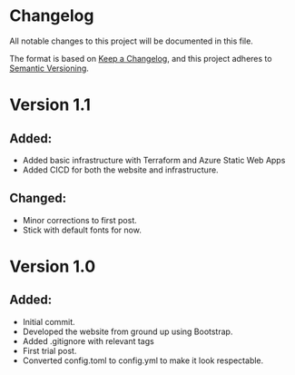 # Changelog

All notable changes to this project will be documented in this file.

The format is based on [Keep a Changelog](https://keepachangelog.com/en/1.0.0/),
and this project adheres to [Semantic Versioning](https://semver.org/spec/v2.0.0.html).


# Version 1.1

## Added:

- Added basic infrastructure with Terraform and Azure Static Web Apps
- Added CICD for both the website and infrastructure.

## Changed:

- Minor corrections to first post.
- Stick with default fonts for now.

# Version 1.0

## Added:

- Initial commit.
- Developed the website from ground up using Bootstrap.
- Added .gitignore with relevant tags
- First trial post.
- Converted config.toml to config.yml to make it look respectable.